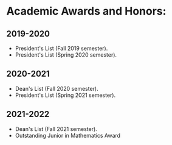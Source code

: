 # Academic Awards and Honors:

## 2019-2020
* President's List (Fall 2019 semester).
* President's List (Spring 2020 semester).
## 2020-2021
* Dean's List (Fall 2020 semester).
* President's List (Spring 2021 semester).
## 2021-2022
* Dean's List (Fall 2021 semester).
* Outstanding Junior in Mathematics Award
